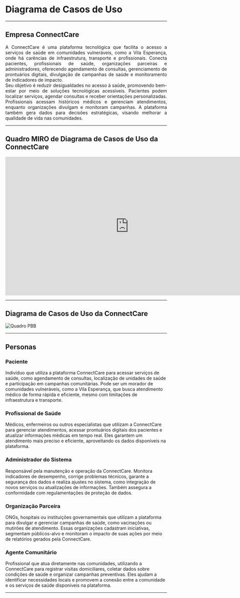 # Diagrama de Casos de Uso

___________________________________________________________________________________

## Empresa ConnectCare

<div style="text-align: justify">
A ConnectCare é uma plataforma tecnológica que facilita o acesso a serviços de saúde em comunidades vulneráveis, como a Vila Esperança, onde há carências de infraestrutura, transporte e profissionais. Conecta pacientes, profissionais de saúde, organizações parceiras e administradores, oferecendo agendamento de consultas, gerenciamento de prontuários digitais, divulgação de campanhas de saúde e monitoramento de indicadores de impacto.</br> 
Seu objetivo é reduzir desigualdades no acesso à saúde, promovendo bem-estar por meio de soluções tecnológicas acessíveis. Pacientes podem localizar serviços, agendar consultas e receber orientações personalizadas. Profissionais acessam históricos médicos e gerenciam atendimentos, enquanto organizações divulgam e monitoram campanhas. A plataforma também gera dados para decisões estratégicas, visando melhorar a qualidade de vida nas comunidades.
</div>

___________________________________________________________________________________

## Quadro MIRO de Diagrama de Casos de Uso da ConnectCare

<iframe width="768" height="432" src="https://miro.com/app/live-embed/uXjVLmNq9us=/?moveToViewport=-1185,429,1725,850&embedId=5177833279" frameborder="0" scrolling="no" allow="fullscreen; clipboard-read; clipboard-write" allowfullscreen></iframe>

___________________________________________________________________________________

## Diagrama de Casos de Uso da ConnectCare
![Quadro PBB](../img/DCU.png)

_______________________________

## Personas

### Paciente
Indivíduo que utiliza a plataforma ConnectCare para acessar serviços de saúde, como agendamento de consultas, localização de unidades de saúde e participação em campanhas comunitárias. Pode ser um morador de comunidades vulneráveis, como a Vila Esperança, que busca atendimento médico de forma rápida e eficiente, mesmo com limitações de infraestrutura e transporte.

### Profissional de Saúde
Médicos, enfermeiros ou outros especialistas que utilizam a ConnectCare para gerenciar atendimentos, acessar prontuários digitais dos pacientes e atualizar informações médicas em tempo real. Eles garantem um atendimento mais preciso e eficiente, aproveitando os dados disponíveis na plataforma.

### Administrador do Sistema
Responsável pela manutenção e operação da ConnectCare. Monitora indicadores de desempenho, corrige problemas técnicos, garante a segurança dos dados e realiza ajustes no sistema, como integração de novos serviços ou atualizações de informações. Também assegura a conformidade com regulamentações de proteção de dados.

### Organização Parceira
ONGs, hospitais ou instituições governamentais que utilizam a plataforma para divulgar e gerenciar campanhas de saúde, como vacinações ou mutirões de atendimento. Essas organizações cadastram iniciativas, segmentam públicos-alvo e monitoram o impacto de suas ações por meio de relatórios gerados pela ConnectCare.

### Agente Comunitário
Profissional que atua diretamente nas comunidades, utilizando a ConnectCare para registrar visitas domiciliares, coletar dados sobre condições de saúde e organizar campanhas preventivas. Eles ajudam a identificar necessidades locais e promovem a conexão entre a comunidade e os serviços de saúde disponíveis na plataforma.

___________________________________________________________________________________